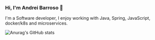 ### Hi, I'm Andrei Barroso 👋

<!--
**andreibarroso/andreibarroso** is a ✨ _special_ ✨ repository because its `README.md` (this file) appears on your GitHub profile.
	@@ -14,3 +14,7 @@ Here are some ideas to get you started:
- 😄 Pronouns: ...
- ⚡ Fun fact: ...
-->
I'm a Software developer, I enjoy working with Java, Spring, JavaScript, docker/k8s and microservices.


 ![Anurag's GitHub stats](https://github-readme-stats.vercel.app/api?username=andreiBarroso&show_icons=true&theme=radical&count_private=true)


